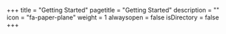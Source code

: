 +++
title = "Getting Started"
pagetitle = "Getting Started"
description = ""
icon = "fa-paper-plane"
weight = 1
alwaysopen = false
isDirectory = false
+++ 

